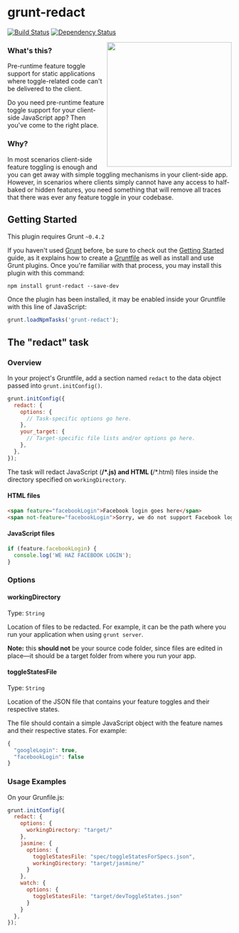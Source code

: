 # grunt-redact

[![Build Status](https://secure.travis-ci.org/carlosaml/grunt-redact.png?branch=master)](https://travis-ci.org/carlosaml/grunt-redact) [![Dependency Status](https://david-dm.org/carlosaml/grunt-redact.png)](https://david-dm.org/carlosaml/grunt-redact)

<img align="right" height="280" src="http://carlosaml.github.io/grunt-redact.png">

### What's this?
Pre-runtime feature toggle support for static applications where toggle-related code can't be delivered to the client.

Do you need pre-runtime feature toggle support for your client-side JavaScript app? Then you've come to the right place.

### Why?
In most scenarios client-side feature toggling is enough and you can get away with simple toggling mechanisms in your client-side app. However, in scenarios where clients simply cannot have any access to half-baked or hidden features, you need something that will remove all traces that there was ever any feature toggle in your codebase.

## Getting Started
This plugin requires Grunt `~0.4.2`

If you haven't used [Grunt](http://gruntjs.com/) before, be sure to check out the [Getting Started](http://gruntjs.com/getting-started) guide, as it explains how to create a [Gruntfile](http://gruntjs.com/sample-gruntfile) as well as install and use Grunt plugins. Once you're familiar with that process, you may install this plugin with this command:

```shell
npm install grunt-redact --save-dev
```

Once the plugin has been installed, it may be enabled inside your Gruntfile with this line of JavaScript:

```js
grunt.loadNpmTasks('grunt-redact');
```

## The "redact" task

### Overview
In your project's Gruntfile, add a section named `redact` to the data object passed into `grunt.initConfig()`.

```js
grunt.initConfig({
  redact: {
    options: {
      // Task-specific options go here.
    },
    your_target: {
      // Target-specific file lists and/or options go here.
    },
  },
});
```

The task will redact JavaScript (**/*.js) and HTML (**/*.html) files inside the directory specified on `workingDirectory`.

#### HTML files

```html
<span feature="facebookLogin">Facebook login goes here</span>
<span not-feature="facebookLogin">Sorry, we do not support Facebook login yet</span>
```

#### JavaScript files

```js
if (feature.facebookLogin) {
  console.log('WE HAZ FACEBOOK LOGIN');
}
```

### Options

#### workingDirectory

Type: `String`

Location of files to be redacted. For example, it can be the path where you run your application when using `grunt server`.

**Note:** this **should not** be your source code folder, since files are edited in place—it should be a target folder from where you run your app. 

#### toggleStatesFile

Type: `String`

Location of the JSON file that contains your feature toggles and their respective states.

The file should contain a simple JavaScript object with the feature names and their respective states. For example:

```js
{
  "googleLogin": true,
  "facebookLogin": false
}
```

### Usage Examples

On your Grunfile.js:

```js
grunt.initConfig({
  redact: {
    options: {
      workingDirectory: "target/"
    },
    jasmine: {
      options: {
        toggleStatesFile: "spec/toggleStatesForSpecs.json",
        workingDirectory: "target/jasmine/"
      }
    },
    watch: {
      options: {
        toggleStatesFile: "target/devToggleStates.json"
      }
    }
  },
});
```
